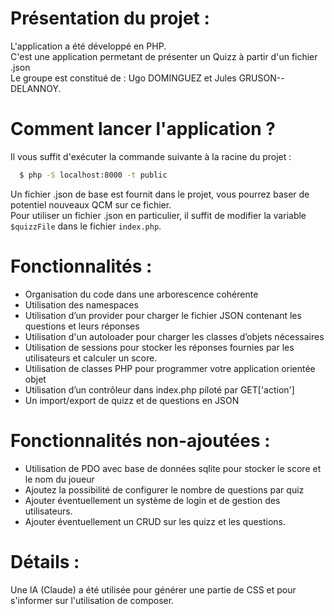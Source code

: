 # Présentation du projet :
L'application a été développé en PHP.  
C'est une application permetant de présenter un Quizz à partir d'un fichier .json  
Le groupe est constitué de : Ugo DOMINGUEZ et Jules GRUSON--DELANNOY.  

# Comment lancer l'application ?
Il vous suffit d'exécuter la commande suivante à la racine du projet :
```bash
  $ php -S localhost:8000 -t public
```

Un fichier .json de base est fournit dans le projet, vous pourrez baser de potentiel nouveaux QCM sur ce fichier.  
Pour utiliser un fichier .json en particulier, il suffit de modifier la variable `$quizzFile` dans le fichier `index.php`.  

# Fonctionnalités :
- Organisation du code dans une arborescence cohérente
- Utilisation des namespaces
- Utilisation d’un provider pour charger le fichier JSON contenant les questions et leurs réponses
- Utilisation d'un autoloader pour charger les classes d’objets nécessaires
- Utilisation de sessions pour stocker les réponses fournies par les utilisateurs et calculer un score.
- Utilisation de classes PHP pour programmer votre application orientée objet
- Utilisation d’un contrôleur dans index.php piloté par GET['action']
- Un import/export de quizz et de questions en JSON

# Fonctionnalités non-ajoutées :
- Utilisation de PDO avec base de données sqlite pour stocker le score et le nom du joueur
- Ajoutez la possibilité de configurer le nombre de questions par quiz
- Ajouter éventuellement un système de login et de gestion des utilisateurs.
- Ajouter éventuellement un CRUD sur les quizz et les questions.

# Détails :
Une IA (Claude) a été utilisée pour générer une partie de CSS et pour s'informer sur l'utilisation de composer.
